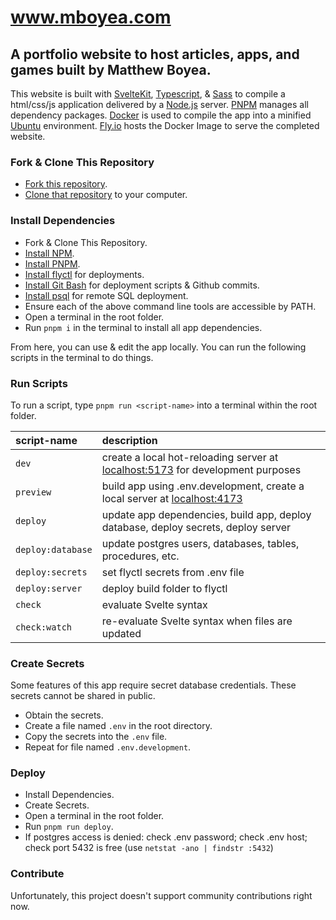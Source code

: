 www.mboyea.com
===
A portfolio website to host articles, apps, and games built by Matthew Boyea.
---
This website is built with [SvelteKit], [Typescript], & [Sass] to compile a html/css/js application delivered by a [Node.js] server. [PNPM] manages all dependency packages. [Docker] is used to compile the app into a minified [Ubuntu] environment. [Fly.io] hosts the Docker Image to serve the completed website.

### Fork & Clone This Repository
* [Fork this repository].
* [Clone that repository] to your computer.

### Install Dependencies
* Fork & Clone This Repository.
* [Install NPM].
* [Install PNPM].
* [Install flyctl] for deployments.
* [Install Git Bash] for deployment scripts & Github commits.
* [Install psql] for remote SQL deployment.
* Ensure each of the above command line tools are accessible by PATH.
* Open a terminal in the root folder.
* Run `pnpm i` in the terminal to install all app dependencies.

From here, you can use & edit the app locally. You can run the following scripts in the terminal to do things.

### Run Scripts
To run a script, type `pnpm run <script-name>` into a terminal within the root folder.

| script-name | description |
|:----------- |:----------- |
| `dev` | create a local hot-reloading server at [localhost:5173](http://localhost:5173) for development purposes |
| `preview` | build app using .env.development, create a local server at [localhost:4173](http://localhost:4173) |
| `deploy` | update app dependencies, build app, deploy database, deploy secrets, deploy server |
| `deploy:database` | update postgres users, databases, tables, procedures, etc. |
| `deploy:secrets` | set flyctl secrets from .env file |
| `deploy:server` | deploy build folder to flyctl |
| `check` | evaluate Svelte syntax |
| `check:watch` | re-evaluate Svelte syntax when files are updated |

### Create Secrets
Some features of this app require secret database credentials. These secrets cannot be shared in public.
* Obtain the secrets.
* Create a file named `.env` in the root directory.
* Copy the secrets into the `.env` file.
* Repeat for file named `.env.development`.

### Deploy
* Install Dependencies.
* Create Secrets.
* Open a terminal in the root folder.
* Run `pnpm run deploy`.
* If postgres access is denied: check .env password; check .env host; check port 5432 is free (use `netstat -ano | findstr :5432`)

### Contribute
Unfortunately, this project doesn't support community contributions right now.

[SvelteKit]: https://kit.svelte.dev/docs/introduction
[Typescript]: https://www.typescriptlang.org/why-create-typescript
[Sass]: https://sass-lang.com/guide
[Node.js]: https://nodejs.org/en/docs/guides/getting-started-guide
[Docker]: https://docs.docker.com/get-started/overview/
[Ubuntu]: https://ubuntu.com/about
[PNPM]: https://pnpm.io/motivation
[Install NPM]: https://nodejs.org/en/download
[Install PNPM]: https://pnpm.io/installation
[Install flyctl]: https://fly.io/docs/hands-on/install-flyctl/
[Install Git Bash]: https://git-scm.com/downloads
[Install psql]: https://www.timescale.com/blog/how-to-install-psql-on-mac-ubuntu-debian-windows/
[Fly.io]: https://fly.io/docs/
[Fork this repository]: https://docs.github.com/en/get-started/quickstart/fork-a-repo#forking-a-repository
[Clone that repository]: https://docs.github.com/en/repositories/creating-and-managing-repositories/cloning-a-repository#cloning-a-repository
